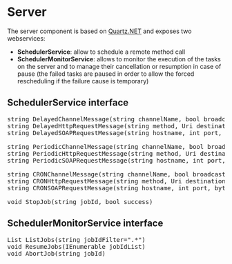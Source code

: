# Server

The server component is based on [Quartz.NET](http://www.quartz-scheduler.net) and exposes two webservices:

- **SchedulerService**: allow to schedule a remote method call
- **SchedulerMonitorService**: allows to monitor the execution of the tasks on the server and to manage their cancellation or resumption in case of pause (the failed tasks are paused in order to allow the forced rescheduling if the failure cause is temporary)

## SchedulerService interface
<pre>
string DelayedChannelMessage(string channelName, bool broadcast, string message, TimeSpan delay, int retryCount, bool fireAndForget)
string DelayedHttpRequestMessage(string method, Uri destination, Dictionary<string,string> headers, Dictionary<string,string> parameters, TimeSpan delay, int retryCount, bool fireAndForget)
string DelayedSOAPRequestMessage(string hostname, int port, byte[] payload, TimeSpan delay, int retryCount, bool fireAndForget)

string PeriodicChannelMessage(string channelName, bool broadcast, string message, TimeSpan delay, TimeSpan period, TimeSpan timeLimit, bool fireAndForget)
string PeriodicHttpRequestMessage(string method, Uri destination, Dictionary<string, string> headers, Dictionary<string, string> parameters, TimeSpan delay, TimeSpan period, TimeSpan timeLimit, bool fireAndForget)
string PeriodicSOAPRequestMessage(string hostname, int port, byte[] payload, TimeSpan delay, TimeSpan period, TimeSpan timeLimit, bool fireAndForget)

string CRONChannelMessage(string channelName, bool broadcast, string message, string CRONString, TimeSpan timeLimit, bool fireAndForget)
string CRONHttpRequestMessage(string method, Uri destination, Dictionary<string, string> headers, Dictionary<string, string> parameters, string CRONString, TimeSpan timeLimit, bool fireAndForget)
string CRONSOAPRequestMessage(string hostname, int port, byte[] payload, string CRONString, TimeSpan timeLimit, bool fireAndForget)

void StopJob(string jobId, bool success)
</pre>

## SchedulerMonitorService interface
<pre>
List<JobDetail> ListJobs(string jobIdFilter=".*")
void ResumeJobs(IEnumerable<string> jobIdList)
void AbortJob(string jobId)
</pre>